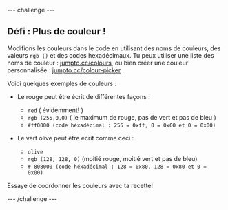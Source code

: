 --- challenge ---

## Défi : Plus de couleur !

Modifions les couleurs dans le code en utilisant des noms de couleurs, des valeurs `rgb ()` et des codes hexadécimaux. Tu peux utiliser une liste des noms de couleur : <a href="http://jumpto.cc/colours" target="_blank">jumpto.cc/colours</a>, ou bien créer une couleur personnalisée : <a href="http://jumpto.cc/colour-picker" target="_blank">jumpto.cc/colour-picker</a> .

Voici quelques exemples de couleurs :

+ Le rouge peut être écrit de différentes façons :
    
    + `red` ( évidemment! )
    + `rgb (255,0,0)` ( le maximum de rouge, pas de vert et pas de bleu )
    + `#ff0000 (code héxadécimal : 255 = 0xff, 0 = 0x00 et 0 = 0x00)`

+ Le vert olive peut être écrit comme ceci :
    
    + `olive`
    + `rgb (128, 128, 0)` (moitié rouge, moitié vert et pas de bleu)
    + `# 808000 (code héxadécimal : 128 = 0x80, 128 = 0x80 et 0 = 0x00)`

Essaye de coordonner les couleurs avec ta recette!

--- /challenge ---